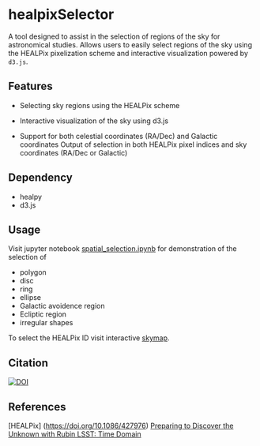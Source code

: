 # healpixSelector

A tool designed to assist in the selection of regions of the sky for astronomical studies. Allows users to easily select regions of the sky using the HEALPix pixelization scheme and interactive visualization powered by `d3.js`.


## Features

- Selecting sky regions using the HEALPix scheme

- Interactive visualization of the sky using d3.js

- Support for both celestial coordinates (RA/Dec) and Galactic coordinates
Output of selection in both HEALPix pixel indices and sky coordinates (RA/Dec or Galactic)


## Dependency

- healpy
- d3.js

## Usage

Visit jupyter notebook [spatial_selection.ipynb](https://github.com/xiaolng/healpixSelector/blob/master/spatial_selection.ipynb) for demonstration of the selection of 

- polygon
- disc
- ring
- ellipse
- Galactic avoidence region
- Ecliptic region
- irregular shapes

To select the HEALPix ID visit interactive [skymap](https://xiaolng.github.io/healpixSelector/skymap2.html).


## Citation
[![DOI](https://zenodo.org/badge/DOI/10.5281/zenodo.4034155.svg)](https://doi.org/10.5281/zenodo.4034155)



## References
[HEALPix] (https://doi.org/10.1086/427976)
[Preparing to Discover the Unknown with Rubin LSST: Time Domain](https://doi.org/10.3847/1538-4365/ac3bca)

